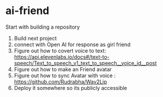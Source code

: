 # ai-friend
Start with building a repository
1) Build next project
2) connect with Open AI for response as girl friend
3) Figure out how to covert voice to text:  https://api.elevenlabs.io/docs#/text-to-speech/Text_to_speech_v1_text_to_speech__voice_id__post
4) Figure out how to make an Friend avatar
5) Figure out how to sync Avatar with voice : https://github.com/Rudrabha/Wav2Lip
6) Deploy it somewhere so its publicly accessible
